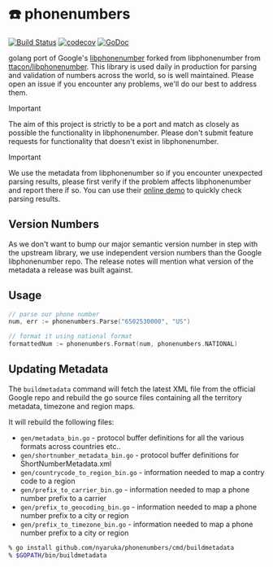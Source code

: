 # ☎️ phonenumbers 
[![Build Status](https://github.com/nyaruka/phonenumbers/workflows/CI/badge.svg)](https://github.com/nyaruka/phonenumbers/actions?query=workflow%3ACI) 
[![codecov](https://codecov.io/gh/nyaruka/phonenumbers/branch/main/graph/badge.svg)](https://codecov.io/gh/nyaruka/phonenumbers)
[![GoDoc](https://godoc.org/github.com/nyaruka/phonenumbers?status.svg)](https://godoc.org/github.com/nyaruka/phonenumbers)

golang port of Google's [libphonenumber](https://github.com/googlei18n/libphonenumber) forked from libphonenumber from [ttacon/libphonenumber](https://github.com/ttacon/libphonenumber). This library is used daily in production for parsing and validation of numbers across the world, so is well maintained. Please open an issue if you encounter any problems, we'll do our best to address them.

> [!IMPORTANT]
> The aim of this project is strictly to be a port and match as closely as possible the functionality in libphonenumber. Please don't submit feature requests for functionality that doesn't exist in libphonenumber.

> [!IMPORTANT]
> We use the metadata from libphonenumber so if you encounter unexpected parsing results, please first verify if the problem affects libphonenumber and report there if so. You can use their [online demo](https://libphonenumber.appspot.com) to quickly check parsing results.

## Version Numbers

As we don't want to bump our major semantic version number in step with the upstream library, we use independent version numbers than the Google libphonenumber repo. The release notes will mention what version of the metadata a release was built against.

## Usage

```go
// parse our phone number
num, err := phonenumbers.Parse("6502530000", "US")

// format it using national format
formattedNum := phonenumbers.Format(num, phonenumbers.NATIONAL)
```

## Updating Metadata

The `buildmetadata` command will fetch the latest XML file from the official Google repo and rebuild the go source files 
containing all the territory metadata, timezone and region maps.

It will rebuild the following files:

 * `gen/metadata_bin.go` - protocol buffer definitions for all the various formats across countries etc..
 * `gen/shortnumber_metadata_bin.go` - protocol buffer definitions for ShortNumberMetadata.xml
 * `gen/countrycode_to_region_bin.go` - information needed to map a contry code to a region
 * `gen/prefix_to_carrier_bin.go` - information needed to map a phone number prefix to a carrier
 * `gen/prefix_to_geocoding_bin.go` - information needed to map a phone number prefix to a city or region
 * `gen/prefix_to_timezone_bin.go` - information needed to map a phone number prefix to a city or region

```bash
% go install github.com/nyaruka/phonenumbers/cmd/buildmetadata
% $GOPATH/bin/buildmetadata
```
